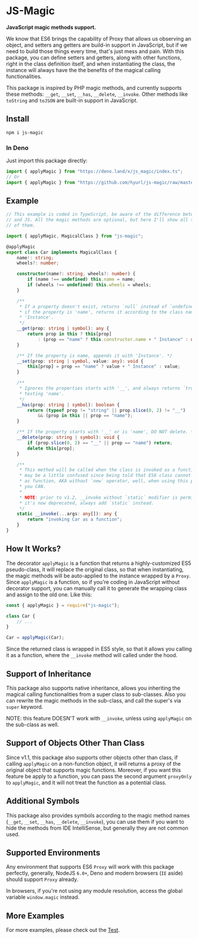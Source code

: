 # JS-Magic

**JavaScript magic methods support.**

We know that ES6 brings the capability of Proxy that allows us observing an 
object, and setters ang getters are build-in support in JavaScript, but if we 
need to build those things every time, that's just mess and pain. With this 
package, you can define setters and getters, along with other functions, right 
in the class definition itself, and when instantiating the class, the instance
will always have the the benefits of the magical calling functionalities.

This package is inspired by PHP magic methods, and currently supports these 
methods: `__get`, `__set`, `__has`, `__delete`, `__invoke`. Other methods like 
`toString` and `toJSON` are built-in support in JavaScript.

## Install

```sh
npm i js-magic
```

### In Deno

Just import this package directly:

```ts
import { applyMagic } from "https://deno.land/x/js_magic/index.ts";
// Or
import { applyMagic } from "https://github.com/hyurl/js-magic/raw/master/index.ts";
```

## Example

```typescript
// This example is coded in TypeScript, be aware of the difference between TS 
// and JS. All the magic methods are optional, but here I'll show all the usage 
// of them.

import { applyMagic, MagicalClass } from "js-magic";

@applyMagic
export class Car implements MagicalClass {
    name!: string;
    wheels?: number;

    constructor(name?: string, wheels?: number) {
        if (name !== undefined) this.name = name;
        if (wheels !== undefined) this.wheels = wheels;
    }

    /**
     * If a property doesn't exist, returns `null` instead of `undefined`, and 
     * if the property is 'name', returns it according to the class name plus 
     * 'Instance'. 
     */
    __get(prop: string | symbol): any {
        return prop in this ? this[prop]
            : (prop == "name" ? this.constructor.name + " Instance" : null);
    }

    /** If the property is name, appends it with 'Instance'. */
    __set(prop: string | symbol, value: any): void {
        this[prop] = prop == "name" ? value + " Instance" : value;
    }

    /**
     * Ignores the properties starts with '__', and always returns `true` when 
     * testing 'name'.
     */
    __has(prop: string | symbol): boolean {
        return (typeof prop != "string" || prop.slice(0, 2) != "__")
            && (prop in this || prop == "name");
    }

    /** If the property starts with '__' or is 'name', DO NOT delete. */
    __delete(prop: string | symbol): void {
        if (prop.slice(0, 2) == "__" || prop == "name") return;
        delete this[prop];
    }

    /**
     * This method will be called when the class is invoked as a function. You 
     * may be a little confused since being told that ES6 class cannot be called
     * as function, AKA without `new` operator, well, when using this package, 
     * you CAN.
     * 
     * NOTE: prior to v1.2, __invoke without `static` modifier is permitted, but
     * it's now deprecated, always add `static` instead.
     */
    static __invoke(...args: any[]): any {
        return "invoking Car as a function";
    }
}
```

## How It Works?

The decorator `applyMagic` is a function that returns a highly-customized ES5 
pseudo-class, it will replace the original class, so that when instantiating,
the  magic methods will be auto-applied to the instance wrapped by a `Proxy`.
Since `applyMagic` is a function, so if you're coding in JavaScript without
decorator support, you can manually call it to generate the wrapping class and
assign to the old one. Like this:

```javascript
const { applyMagic } = require("js-magic");

class Car {
    // ...
}

Car = applyMagic(Car);
```

Since the returned class is wrapped in ES5 style, so that it allows you calling 
it as a function, where the `__invoke` method will called under the hood.

## Support of Inheritance

This package also supports native inheritance, allows you inheriting the magical
calling functionalities from a super class to sub-classes. Also you can rewrite
the magic methods in the sub-class, and call the super's via `super` keyword.

NOTE: this feature DOESN'T work with `__invoke`, unless using `applyMagic` on
the sub-class as well.

## Support of Objects Other Than Class

Since v1.1, this package also supports other objects other than class, if
calling `applyMagic` on a non-function object, it will returns a proxy of the
original object that supports magic functions. Moreover, if you want this
feature be apply to a function, you can pass the second argument `proxyOnly` to
`applyMagic`, and it will not treat the function as a potential class. 

## Additional Symbols

This package also provides symbols according to the magic method names (`__get`, 
`__set`, `__has`, `__delete`, `__invoke`), you can use them if you want to hide 
the methods from IDE IntelliSense, but generally they are not common used.

## Supported Environments

Any environment that supports ES6 `Proxy` will work with this package perfectly, 
generally, NodeJS `6.0+`, Deno and modern browsers (`IE` aside) should support
`Proxy` already.

In browsers, if you're not using any module resolution, access the global 
variable `window.magic` instead.

## More Examples

For more examples, please check out the [Test](./test.js).
